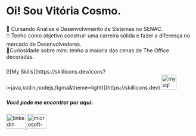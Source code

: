 <h1 align="left">Oi! Sou Vitória Cosmo.</h1>

###

<p align="left"></p>

###

<p align="left">📃 Cursando Análise e Desenvolvimento de Sistemas no SENAC.<br>🖱️ Tenho como objetivo construir uma carreira sólida e fazer a diferença no mercado de Desenvolvedores.<br>🌷Curiosidade sobre mim: tenho a maioria das cenas de The Office decoradas.</p>

###

<div align="left">
  [![My Skills](https://skillicons.dev/icons?i=java,kotlin,nodejs,figma&theme=light)](https://skillicons.dev)
  <img src="https://cdn.jsdelivr.net/gh/devicons/devicon/icons/mysql/mysql-original.svg" height="40" alt="mysql logo"  />
</div>

###

<h5 align="left">Você pode me encontrar por aqui:</h5>

###

<div align="left">
  <a href="https://www.linkedin.com/in/vitoriacosmo/" target="_blank">
    <img src="https://raw.githubusercontent.com/maurodesouza/profile-readme-generator/master/src/assets/icons/social/linkedin/default.svg" width="52" height="40" alt="linkedin logo"  />
  </a>
  <a href="vitoriacosmo@outlook.com" target="_blank">
    <img src="https://raw.githubusercontent.com/maurodesouza/profile-readme-generator/master/src/assets/icons/social/microsoft-outlook/default.svg" width="52" height="40" alt="microsoft-outlook logo"  />
  </a>
</div>

###
